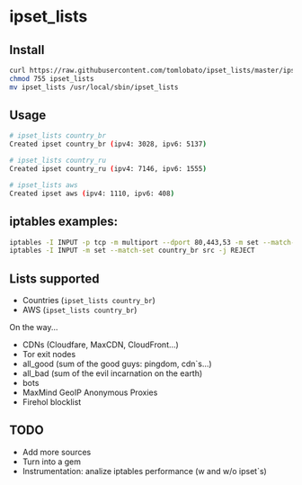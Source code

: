 # ipset_lists

## Install

```bash
curl https://raw.githubusercontent.com/tomlobato/ipset_lists/master/ipset_lists > ipset_lists
chmod 755 ipset_lists
mv ipset_lists /usr/local/sbin/ipset_lists
```

## Usage

```bash
# ipset_lists country_br
Created ipset country_br (ipv4: 3028, ipv6: 5137)

# ipset_lists country_ru
Created ipset country_ru (ipv4: 7146, ipv6: 1555)

# ipset_lists aws
Created ipset aws (ipv4: 1110, ipv6: 408)
```

## iptables examples:

```bash
iptables -I INPUT -p tcp -m multiport --dport 80,443,53 -m set --match-set country_br src -j DROP
iptables -I INPUT -m set --match-set country_br src -j REJECT
```

## Lists supported

- Countries (```ipset_lists country_br```)
- AWS (```ipset_lists country_br```)

On the way...

- CDNs (Cloudfare, MaxCDN, CloudFront...)
- Tor exit nodes
- all_good (sum of the good guys: pingdom, cdn\`s...)
- all_bad (sum of the evil incarnation on the earth)
- bots
- MaxMind GeoIP Anonymous Proxies
- Firehol blocklist

## TODO

- Add more sources
- Turn into a gem
- Instrumentation: analize iptables performance (w and w/o ipset\`s)
